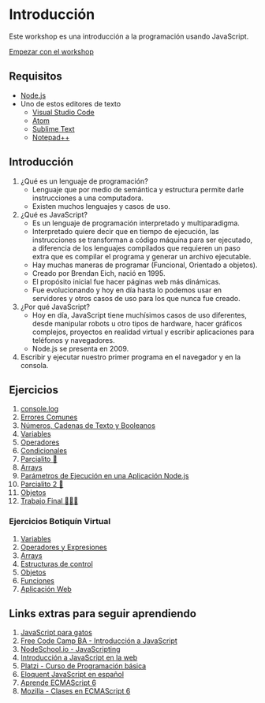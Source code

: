 # Introducción

Este workshop es una introducción a la programación usando JavaScript.

[Empezar con el workshop](ejercicios/conceptuales/01.md)

## Requisitos

* [Node.js](https://nodejs.org/en/)
* Uno de estos editores de texto
  * [Visual Studio Code](https://code.visualstudio.com/)
  * [Atom](https://atom.io/)
  * [Sublime Text](https://www.sublimetext.com/)
  * [Notepad++](https://notepad-plus-plus.org/)

## Introducción

1. ¿Qué es un lenguaje de programación?
   * Lenguaje que por medio de semántica y estructura permite darle instrucciones a una computadora.
   * Existen muchos lenguajes y casos de uso.
2. ¿Qué es JavaScript?
   * Es un lenguaje de programación interpretado y multiparadigma.
   * Interpretado quiere decir que en tiempo de ejecución, las instrucciones se transforman a código máquina para ser ejecutado, a diferencia de los lenguajes compilados que requieren un paso extra que es compilar el programa y generar un archivo ejecutable.
   * Hay muchas maneras de programar \(Funcional, Orientado a objetos\).
   * Creado por Brendan Eich, nació en 1995.
   * El propósito inicial fue hacer páginas web más dinámicas.
   * Fue evolucionando y hoy en día hasta lo podemos usar en servidores y otros casos de uso para los que nunca fue creado.
3. ¿Por qué JavaScript?
   * Hoy en día, JavaScript tiene muchísimos casos de uso diferentes, desde manipular robots u otro tipos de hardware, hacer gráficos complejos, proyectos en realidad virtual y escribir aplicaciones para teléfonos y navegadores.
   * Node.js se presenta en 2009.
4. Escribir y ejecutar nuestro primer programa en el navegador y en la consola.

## Ejercicios

1. [console.log](ejercicios/conceptuales/01.md)
2. [Errores Comunes](ejercicios/conceptuales/02.md)
3. [Números, Cadenas de Texto y Booleanos](ejercicios/conceptuales/03.md)
4. [Variables](ejercicios/conceptuales/04.md)
5. [Operadores](ejercicios/conceptuales/05.md)
6. [Condicionales](ejercicios/conceptuales/06.md)
7. [Parcialito 🙊](ejercicios/conceptuales/07.md)
8. [Arrays](ejercicios/conceptuales/08.md)
9. [Parámetros de Ejecución en una Aplicación Node.js](ejercicios/conceptuales/09.md)
10. [Parcialito 2 🙊](ejercicios/conceptuales/10.md)
11. [Objetos](ejercicios/conceptuales/11.md)
12. [Trabajo Final 🙊🙊🙊](trabajo-final.md)

### Ejercicios Botiquín Virtual

1. [Variables](ejercicios/botiquin/1_variables.md)
2. [Operadores y Expresiones](ejercicios/botiquin/2_operadores_expresiones.md)
3. [Arrays](ejercicios/botiquin/3_arrays.md)
4. [Estructuras de control](ejercicios/botiquin/4_estructuras_control.md)
5. [Objetos](ejercicios/botiquin/5_objetos.md)
6. [Funciones](ejercicios/botiquin/6_funciones.md)
7. [Aplicación Web](ejercicios/botiquin/7_aplicacion_web.md)

## Links extras para seguir aprendiendo

1. [JavaScript para gatos](https://jsparagatos.com/)
2. [Free Code Camp BA - Introducción a JavaScript](https://github.com/nhsz/intro-js)
3. [NodeSchool.io - JavaScripting](https://github.com/workshopper/javascripting)
4. [Introducción a JavaScript en la web](http://librosweb.es/libro/javascript/)
5. [Platzi - Curso de Programación básica](https://platzi.com/cursos/programacion-basica/)
6. [Eloquent JavaScript en español](http://hectorip.github.io/Eloquent-JavaScript-ES-online/)
7. [Aprende ECMAScript 6](https://carlosazaustre.es/ecmascript-6-el-nuevo-estandar-de-javascript/)
8. [Mozilla - Clases en ECMAScript 6](https://developer.mozilla.org/es/docs/Web/JavaScript/Referencia/Classes)

